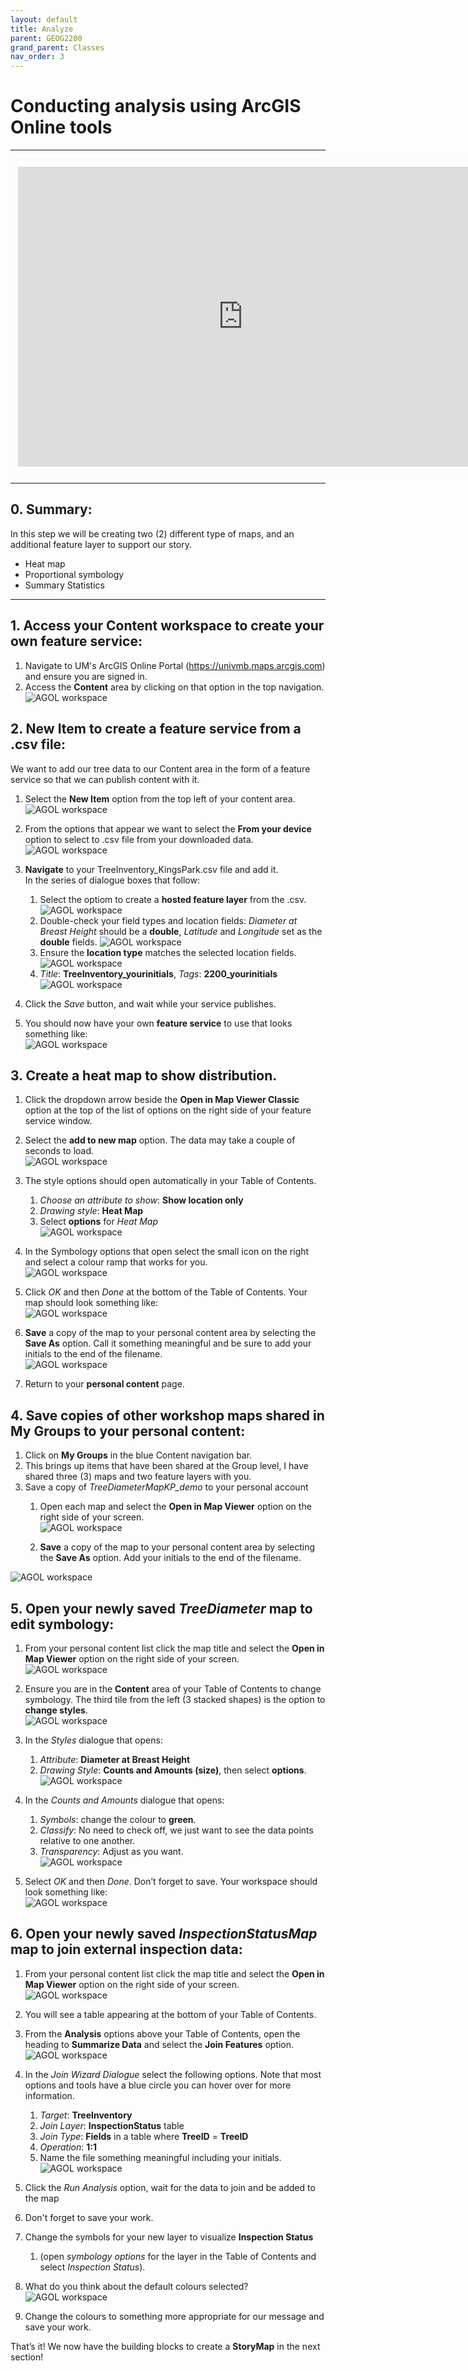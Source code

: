 ```yaml
---
layout: default
title: Analyze
parent: GEOG2200
grand_parent: Classes
nav_order: 3
---
```


# Conducting analysis using ArcGIS Online tools

---
<iframe width="720" height="480" frameborder="0" marginheight="0" marginwidth="0" style="border:12px solid  #fcfcfc" src="https://meginwinnipeg.github.io/slides/RVanalyzing.html"></iframe>


---

## 0. **Summary**:  
In this step we will be creating two (2) different type of maps, and an additional feature layer to support our story.  

- Heat map  
- Proportional symbology  
- Summary Statistics 

---

## 1. Access your **Content** workspace to create your own feature service:  
 
1. Navigate to UM's ArcGIS Online Portal (https://univmb.maps.arcgis.com) and ensure you are signed in.  
2. Access the **Content** area by clicking on that option in the top navigation.  
![AGOL workspace](img/analyze/step1a.PNG)<br>  

 
## 2. **New Item** to create a feature service from a .csv file:  
We want to add our tree data to our Content area in the form of a feature service so that we can publish content with it.    

1. Select the **New Item** option from the top left of your content area.  
![AGOL workspace](img/analyze/step2a.PNG)<br>
2. From the options that appear we want to select the **From your device** option to select to .csv file from your downloaded data.  
![AGOL workspace](img/analyze/step2b.PNG)<br>  
 
3. **Navigate** to your TreeInventory_KingsPark.csv file and add it.  
In the series of dialogue boxes that follow:  
    1. Select the optiom to create a **hosted feature layer** from the .csv.  
	![AGOL workspace](img/analyze/step2c.PNG)<br>   
	2. Double-check your field types and location fields: _Diameter at Breast Height_ should be a **double**, _Latitude_ and _Longitude_ set as the **double** fields.
	![AGOL workspace](img/analyze/step2d.PNG)<br>  
	3. Ensure the **location type** matches the selected location fields.  
	![AGOL workspace](img/analyze/step2e.PNG)<br>  
	4. _Title_: **TreeInventory_yourinitials**, _Tags_: **2200_yourinitials**   
     ![AGOL workspace](img/analyze/step2f.PNG)<br>  

4. Click the _Save_ button, and wait while your service publishes.  
5. You should now have your own **feature service** to use that looks something like:  
![AGOL workspace](img/analyze/step2g.PNG)<br>  

 
## 3. Create a **heat map** to show distribution.  

1. Click the  dropdown arrow beside the **Open in Map Viewer Classic** option at the top of the list of options on the right side of your feature service window.  
2. Select the **add to new map** option. The data may take a couple of seconds to load.  
![AGOL workspace](img/analyze/step3a.PNG)<br>  

3. The style options should open automatically in your Table of Contents.  
    1. _Choose an attribute to show_: **Show location only**  
    2. _Drawing style_: **Heat Map**  
    3. Select **options** for _Heat Map_  
![AGOL workspace](img/analyze/step3b.PNG)<br>  
     
3. In the Symbology options that open select the small icon on the right and select a colour ramp that works for you.  
![AGOL workspace](img/analyze/step3c.PNG)<br>  
 
4. Click _OK_ and then _Done_ at the bottom of the Table of Contents. Your map should look something like:  
![AGOL workspace](img/analyze/step3d.PNG)<br>  

5. **Save** a copy of the map to your personal content area by selecting the **Save As** option. Call it something meaningful and be sure to add your initials to the end of the filename.  
![AGOL workspace](img/analyze/step3e.PNG)<br>  

6. Return to your **personal content** page.  


## 4. Save copies of other workshop maps shared in **My Groups** to your personal content:  

1. Click on **My Groups** in the blue Content navigation bar.  
2. This brings up items that have been shared at the Group level, I have shared three (3) maps and two feature layers with you.  
3. Save a copy of  _TreeDiameterMapKP_demo_ to your personal account  
    1. Open each map and select the **Open in Map Viewer** option on the right side of your screen.  
    ![AGOL workspace](img/analyze/step4a.PNG)<br>
   
    2. **Save** a copy of the map to your personal content area by selecting the **Save As** option. Add your initials to the end of the filename.  

  ![AGOL workspace](img/analyze/step4b.PNG)<br>

 
## 5. **Open** your newly saved _TreeDiameter_ map to edit symbology:  
  
1. From your personal content list click the map title and select the **Open in Map Viewer** option on the right side of your screen.  
![AGOL workspace](img/analyze/step4a.PNG)<br>

2. Ensure you are in the **Content** area of your Table of Contents to change symbology. The third tile from the left (3 stacked shapes) is the option to **change styles**.  
  ![AGOL workspace](img/analyze/step5a.PNG)<br>  

3. In the _Styles_ dialogue that opens:  
    1. _Attribute_: **Diameter at Breast Height**  
    2. _Drawing Style_: **Counts and Amounts (size)**, then select **options**.  
	  ![AGOL workspace](img/analyze/step5b.PNG)<br>  

4. In the _Counts and Amounts_ dialogue that opens:  
    1. _Symbols_: change the colour to **green**.   
    3. _Classify_: No need to check off, we just want to see the data points relative to one another.    
    5. _Transparency_: Adjust as you want.  
	  ![AGOL workspace](img/analyze/step5c.PNG)<br>  

5. Select _OK_ and then _Done_. Don’t forget to save. Your workspace should look something like:  
  ![AGOL workspace](img/analyze/step5d.PNG)<br>  
  

## 6. **Open** your newly saved _InspectionStatusMap_ map to join external inspection data:  
  
1. From your personal content list click the map title and select the **Open in Map Viewer** option on the right side of your screen.  
![AGOL workspace](img/analyze/step4a.PNG)<br>
 
2. You will see a table appearing at the bottom of your Table of Contents.  
3. From the **Analysis** options above your Table of Contents, open the heading to **Summarize Data** and select the **Join Features** option.  
![AGOL workspace](img/analyze/step6a.PNG)<br>  

4. In the _Join Wizard Dialogue_ select the following options. Note that most options and tools have a blue circle you can hover over for more information.  
    1. _Target_: **TreeInventory**  
    2. _Join Layer_: **InspectionStatus** table  
    3. _Join Type_: **Fields** in a table where **TreeID** = **TreeID** 
    4. _Operation_: **1:1**  
    5. Name the file something meaningful including your initials.  
![AGOL workspace](img/analyze/step6b.PNG)<br>  

5. Click the _Run Analysis_ option, wait for the data to join and be added to the map
6. Don't forget to save your work.  
7. Change the symbols for your new layer to visualize **Inspection Status** 
    1. (open _symbology options_ for the layer in the Table of Contents and select _Inspection Status_).  
8. What do you think about the default colours selected?  
![AGOL workspace](img/analyze/step6c.PNG)<br>  
 
9. Change the colours to something more appropriate for our message and save your work.  


That’s it! We now have the building blocks to create a **StoryMap** in the next section!  

